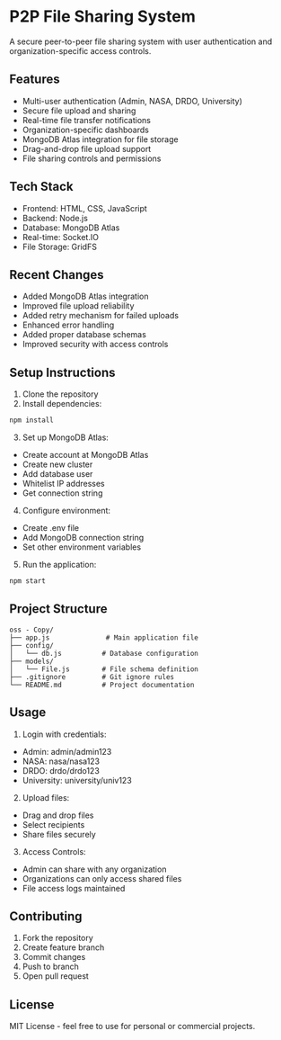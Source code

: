 # P2P File Sharing System

A secure peer-to-peer file sharing system with user authentication and organization-specific access controls.

## Features

- Multi-user authentication (Admin, NASA, DRDO, University)
- Secure file upload and sharing
- Real-time file transfer notifications
- Organization-specific dashboards
- MongoDB Atlas integration for file storage
- Drag-and-drop file upload support
- File sharing controls and permissions

## Tech Stack

- Frontend: HTML, CSS, JavaScript
- Backend: Node.js
- Database: MongoDB Atlas
- Real-time: Socket.IO
- File Storage: GridFS

## Recent Changes

- Added MongoDB Atlas integration
- Improved file upload reliability
- Added retry mechanism for failed uploads
- Enhanced error handling
- Added proper database schemas
- Improved security with access controls

## Setup Instructions

1. Clone the repository
2. Install dependencies:
```bash
npm install
```

3. Set up MongoDB Atlas:
- Create account at MongoDB Atlas
- Create new cluster
- Add database user
- Whitelist IP addresses
- Get connection string

4. Configure environment:
- Create .env file
- Add MongoDB connection string
- Set other environment variables

5. Run the application:
```bash
npm start
```

## Project Structure

```
oss - Copy/
├── app.js              # Main application file
├── config/
│   └── db.js          # Database configuration
├── models/
│   └── File.js        # File schema definition
├── .gitignore         # Git ignore rules
└── README.md          # Project documentation
```

## Usage

1. Login with credentials:
- Admin: admin/admin123
- NASA: nasa/nasa123
- DRDO: drdo/drdo123
- University: university/univ123

2. Upload files:
- Drag and drop files
- Select recipients
- Share files securely

3. Access Controls:
- Admin can share with any organization
- Organizations can only access shared files
- File access logs maintained

## Contributing

1. Fork the repository
2. Create feature branch
3. Commit changes
4. Push to branch
5. Open pull request

## License

MIT License - feel free to use for personal or commercial projects.
